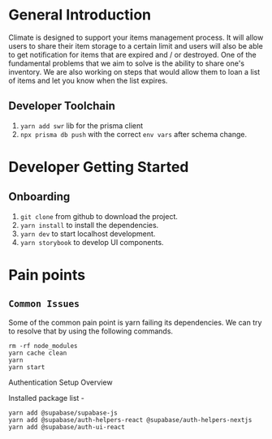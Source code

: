 # General Introduction

Climate is designed to support your items management process. It will allow users to share their item storage to a certain limit and users will also be able to get notification for items that are expired and / or destroyed. One of the fundamental problems that we aim to solve is the ability to share one's inventory. We are also working on steps that would allow them to loan a list of items and let you know when the list expires.

## Developer Toolchain

1. `yarn add swr` lib for the prisma client
2. `npx prisma db push` with the correct `env vars` after schema change.

# Developer Getting Started

## Onboarding

1. `git clone` from github to download the project.
2. `yarn install` to install the dependencies.
3. `yarn dev` to start localhost development.
4. `yarn storybook` to develop UI components.

# Pain points

## `Common Issues`

Some of the common pain point is yarn failing its dependencies. We can try to resolve that by using the following commands.

```
rm -rf node_modules
yarn cache clean
yarn
yarn start
```

Authentication Setup Overview

Installed package list -

```
yarn add @supabase/supabase-js
yarn add @supabase/auth-helpers-react @supabase/auth-helpers-nextjs
yarn add @supabase/auth-ui-react
```

